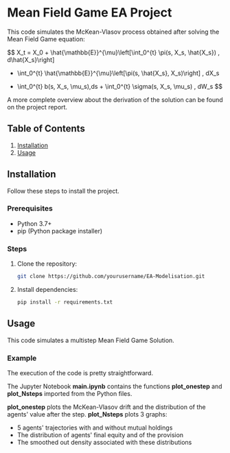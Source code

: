 # Mean Field Game EA Project

This code simulates the McKean-Vlasov process obtained after solving the Mean Field Game equation:

$$
X_t = X_0 + \hat{\mathbb{E}}^{\mu}\left[\int_0^{t} \pi(s, X_s, \hat{X_s}) \, d\hat{X_s}\right]
- \int_0^{t} \hat{\mathbb{E}}^{\mu}\left[\pi(s, \hat{X_s}, X_s)\right] \, dX_s
+ \int_0^{t} b(s, X_s, \mu_s)\,ds + \int_0^{t} \sigma(s, X_s, \mu_s) \, dW_s
$$

A more complete overview about the derivation of the solution can be found on the project report.

## Table of Contents

1. [Installation](#installation)
2. [Usage](#usage)

## Installation

Follow these steps to install the project.

### Prerequisites

- Python 3.7+
- pip (Python package installer)

### Steps

1. Clone the repository:

   ```bash
   git clone https://github.com/yourusername/EA-Modelisation.git

   ```

2. Install dependencies:
   ```bash
   pip install -r requirements.txt
   ```

## Usage

This code simulates a multistep Mean Field Game Solution.

### Example

The execution of the code is pretty straightforward.

The Jupyter Notebook **main.ipynb** contains the functions **plot_onestep** and **plot_Nsteps** imported from the Python files.

**plot_onestep** plots the McKean-Vlasov drift and the distribution of the agents' value after the step.
**plot_Nsteps** plots 3 graphs:

- 5 agents' trajectories with and without mutual holdings
- The distribution of agents' final equity and of the provision
- The smoothed out density associated with these distributions
